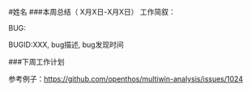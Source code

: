 #姓名
###本周总结（ X月X日-X月X日）
工作简叙：


BUG:
 
 BUGID:XXX, bug描述, bug发现时间
 
###下周工作计划

参考例子：https://github.com/openthos/multiwin-analysis/issues/1024
